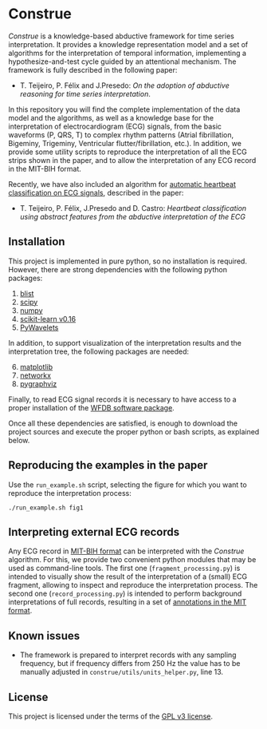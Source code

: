 # Construe

*Construe* is a knowledge-based abductive framework for time series interpretation. It provides a knowledge representation model and a set of algorithms for the interpretation of temporal information, implementing a hypothesize-and-test cycle guided by an attentional mechanism. The framework is fully described in the following paper:

 - T. Teijeiro, P. Félix and J.Presedo: *On the adoption of abductive reasoning for time series interpretation*.

In this repository you will find the complete implementation of the data model and the algorithms, as well as a knowledge base for the interpretation of electrocardiogram (ECG) signals, from the basic waveforms (P, QRS, T) to complex rhythm patterns (Atrial fibrillation, Bigeminy, Trigeminy, Ventricular flutter/fibrillation, etc.). In addition, we provide some utility scripts to reproduce the interpretation of all the ECG strips shown in the paper, and to allow the interpretation of any ECG record in the MIT-BIH format.

Recently, we have also included an algorithm for [automatic heartbeat classification on ECG signals](Beat_classification.md), described in the paper:

 - T. Teijeiro, P. Félix, J.Presedo and D. Castro: *Heartbeat classification using abstract features from the abductive interpretation of the ECG*

## Installation

This project is implemented in pure python, so no installation is required. However, there are strong dependencies with the following python packages:

1. [blist](https://pypi.python.org/pypi/blist)
2. [scipy](https://pypi.python.org/pypi/scipy)
3. [numpy](https://pypi.python.org/pypi/numpy)
4. [scikit-learn v0.16](https://pypi.python.org/pypi/scikit-learn/0.16.1)
5. [PyWavelets](https://pypi.python.org/pypi/PyWavelets/)

In addition, to support visualization of the interpretation results and the interpretation tree, the following packages are needed:

6. [matplotlib](https://pypi.python.org/pypi/matplotlib)
7. [networkx](https://pypi.python.org/pypi/networkx/)
8. [pygraphviz](https://pypi.python.org/pypi/pygraphviz)

Finally, to read ECG signal records it is necessary to have access to a proper installation of the [WFDB software package](http://www.physionet.org/physiotools/wfdb.shtml).

Once all these dependencies are satisfied, is enough to download the project sources and execute the proper python or bash scripts, as explained below.

## Reproducing the examples in the paper

Use the `run_example.sh` script, selecting the figure for which you want to reproduce the interpretation process:

```
./run_example.sh fig1
```

## Interpreting external ECG records

Any ECG record in [MIT-BIH format](https://www.physionet.org/physiotools/wag/header-5.htm) can be interpreted with the *Construe* algorithm. For this, we provide two convenient python modules that may be used as command-line tools. The first one (`fragment_processing.py`) is intended to visually show the result of the interpretation of a (small) ECG fragment, allowing to inspect and reproduce the interpretation process. The second one (`record_processing.py`) is intended to perform background interpretations of full records, resulting in a set of [annotations in the MIT format](https://www.physionet.org/physiotools/wag/annot-5.htm).

## Known issues

- The framework is prepared to interpret records with any sampling frequency, but if frequency differs from 250 Hz the value has to be manually adjusted in `construe/utils/units_helper.py`, line 13.

## License

This project is licensed under the terms of the [GPL v3 license](LICENSE).